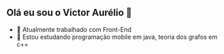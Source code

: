 ## Olá eu sou o Victor Aurélio  👋


- 🔭 Atualmente trabalhado com Front-End
- 🌱 Estou estudando programação mobile em java, teoria dos grafos em c++

